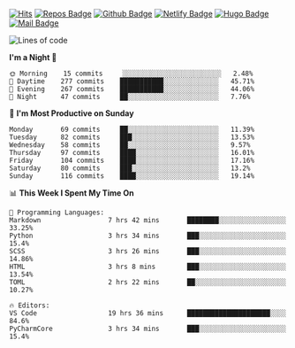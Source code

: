 

[![Hits](https://hits.seeyoufarm.com/api/count/incr/badge.svg?url=https%3A%2F%2Fgithub.com/sangm1n)](https://hits.seeyoufarm.com) 
[![Repos Badge](https://badges.pufler.dev/repos/sangm1n)](https://badges.pufler.dev)
[![Github Badge](http://img.shields.io/badge/-github-black?style=flat-square&logo=github&logoColor=white&link=https:https://github.com/sangm1n/)](https://github.com/sangm1n/)
[![Netlify Badge](https://img.shields.io/badge/-TIL-00C7B7?style=flat-square&logo=Netlify&logoColor=white&link=https://sangminlog.netlify.com)](https://sangminlog.netlify.com)
[![Hugo Badge](https://img.shields.io/badge/-techblog-FF4088?style=flat-square&logo=Hugo&logoColor=white&link=https://sangm1n.github.io)](https://sangm1n.github.io)
[![Mail Badge](http://img.shields.io/badge/-mail-D14836?style=flat-square&logo=Gmail&logoColor=white&link=mailto:dltkd96als@naver.com)](mailto:dltkd96als@naver.com/)

<!--START_SECTION:waka-->
![Lines of code](https://img.shields.io/badge/From%20Hello%20World%20I%27ve%20Written-682634%20lines%20of%20code-blue)

**I'm a Night 🦉** 

```text
🌞 Morning    15 commits     ░░░░░░░░░░░░░░░░░░░░░░░░░   2.48% 
🌆 Daytime    277 commits    ███████████░░░░░░░░░░░░░░   45.71% 
🌃 Evening    267 commits    ███████████░░░░░░░░░░░░░░   44.06% 
🌙 Night      47 commits     ██░░░░░░░░░░░░░░░░░░░░░░░   7.76%

```
📅 **I'm Most Productive on Sunday** 

```text
Monday       69 commits     ██░░░░░░░░░░░░░░░░░░░░░░░   11.39% 
Tuesday      82 commits     ███░░░░░░░░░░░░░░░░░░░░░░   13.53% 
Wednesday    58 commits     ██░░░░░░░░░░░░░░░░░░░░░░░   9.57% 
Thursday     97 commits     ████░░░░░░░░░░░░░░░░░░░░░   16.01% 
Friday       104 commits    ████░░░░░░░░░░░░░░░░░░░░░   17.16% 
Saturday     80 commits     ███░░░░░░░░░░░░░░░░░░░░░░   13.2% 
Sunday       116 commits    ████░░░░░░░░░░░░░░░░░░░░░   19.14%

```


📊 **This Week I Spent My Time On** 

```text
💬 Programming Languages: 
Markdown                 7 hrs 42 mins       ████████░░░░░░░░░░░░░░░░░   33.25% 
Python                   3 hrs 34 mins       ███░░░░░░░░░░░░░░░░░░░░░░   15.4% 
SCSS                     3 hrs 26 mins       ███░░░░░░░░░░░░░░░░░░░░░░   14.86% 
HTML                     3 hrs 8 mins        ███░░░░░░░░░░░░░░░░░░░░░░   13.54% 
TOML                     2 hrs 22 mins       ██░░░░░░░░░░░░░░░░░░░░░░░   10.27%

🔥 Editors: 
VS Code                  19 hrs 36 mins      █████████████████████░░░░   84.6% 
PyCharmCore              3 hrs 34 mins       ███░░░░░░░░░░░░░░░░░░░░░░   15.4%

```


<!--END_SECTION:waka-->


<!--
**sangm1n/sangm1n** is a ✨ _special_ ✨ repository because its `README.md` (this file) appears on your GitHub profile.

Here are some ideas to get you started:

- 🔭 I’m currently working on ...
- 🌱 I’m currently learning ...
- 👯 I’m looking to collaborate on ...
- 🤔 I’m looking for help with ...
- 💬 Ask me about ...
- 📫 How to reach me: ...
- 😄 Pronouns: ...
- ⚡ Fun fact: ...

https://shields.io/
-->



